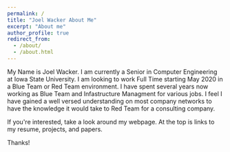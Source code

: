 ```yaml
---
permalink: /
title: "Joel Wacker About Me"
excerpt: "About me"
author_profile: true
redirect_from: 
  - /about/
  - /about.html
---
```

My Name is Joel Wacker. I am currently a Senior in Computer Engineering at Iowa State University. I am looking to work Full Time starting May 2020 in a Blue Team or Red Team environment. I have spent several years now working as Blue Team and Infastructure Managment for various jobs. I feel I have gained a well versed understanding on most company networks to have the knowledge it would take to Red Team for a consulting company.

If you're interested, take a look around my webpage. At the top is links to my resume, projects, and papers.

Thanks!
